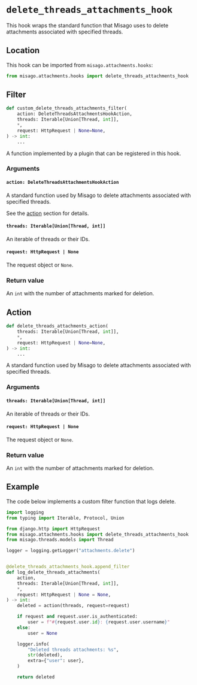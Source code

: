 # `delete_threads_attachments_hook`

This hook wraps the standard function that Misago uses to delete attachments associated with specified threads.


## Location

This hook can be imported from `misago.attachments.hooks`:

```python
from misago.attachments.hooks import delete_threads_attachments_hook
```


## Filter

```python
def custom_delete_threads_attachments_filter(
    action: DeleteThreadsAttachmentsHookAction,
    threads: Iterable[Union[Thread, int]],
    *,
    request: HttpRequest | None=None,
) -> int:
    ...
```

A function implemented by a plugin that can be registered in this hook.


### Arguments

#### `action: DeleteThreadsAttachmentsHookAction`

A standard function used by Misago to delete attachments associated with specified threads.

See the [action](#action) section for details.


#### `threads: Iterable[Union[Thread, int]]`

An iterable of threads or their IDs.


#### `request: HttpRequest | None`

The request object or `None`.


### Return value

An `int` with the number of attachments marked for deletion.


## Action

```python
def delete_threads_attachments_action(
    threads: Iterable[Union[Thread, int]],
    *,
    request: HttpRequest | None=None,
) -> int:
    ...
```

A standard function used by Misago to delete attachments associated with specified threads.


### Arguments

#### `threads: Iterable[Union[Thread, int]]`

An iterable of threads or their IDs.


#### `request: HttpRequest | None`

The request object or `None`.


### Return value

An `int` with the number of attachments marked for deletion.


## Example

The code below implements a custom filter function that logs delete.

```python
import logging
from typing import Iterable, Protocol, Union

from django.http import HttpRequest
from misago.attachments.hooks import delete_threads_attachments_hook
from misago.threads.models import Thread

logger = logging.getLogger("attachments.delete")


@delete_threads_attachments_hook.append_filter
def log_delete_threads_attachments(
    action,
    threads: Iterable[Union[Thread, int]],
    *,
    request: HttpRequest | None = None,
) -> int:
    deleted = action(threads, request=request)

    if request and request.user.is_authenticated:
        user = f"#{request.user.id}: {request.user.username}"
    else:
        user = None

    logger.info(
        "Deleted threads attachments: %s",
        str(deleted),
        extra={"user": user},
    )

    return deleted
```